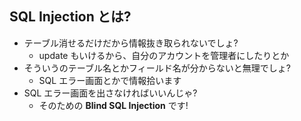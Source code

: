 ## SQL Injection とは?
* テーブル消せるだけだから情報抜き取られないでしょ?
  - update もいけるから、自分のアカウントを管理者にしたりとか
* そういうのテーブル名とかフィールド名が分からないと無理でしょ?
  - SQL エラー画面とかで情報拾います
* SQL エラー画面を出さなければいいんじゃ?
  - そのための **Blind SQL Injection** です!
